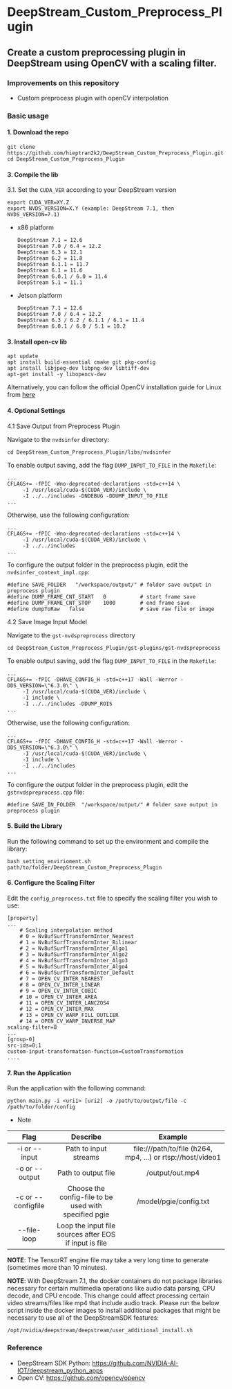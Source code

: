 # DeepStream_Custom_Preprocess_Plugin
Create a custom preprocessing plugin in DeepStream using OpenCV with a scaling filter.
--------------------------------------------------------------------------------------------------
### Improvements on this repository

* Custom preprocess plugin with openCV interpolation

### Basic usage

#### 1. Download the repo

```
git clone https://github.com/hieptran2k2/DeepStream_Custom_Preprocess_Plugin.git
cd DeepStream_Custom_Preprocess_Plugin
```

#### 3. Compile the lib

3.1. Set the `CUDA_VER` according to your DeepStream version

```
export CUDA_VER=XY.Z
export NVDS_VERSION=X.Y (example: DeepStream 7.1, then NVDS_VERSION=7.1)
```

* x86 platform

  ```
  DeepStream 7.1 = 12.6
  DeepStream 7.0 / 6.4 = 12.2
  DeepStream 6.3 = 12.1
  DeepStream 6.2 = 11.8
  DeepStream 6.1.1 = 11.7
  DeepStream 6.1 = 11.6
  DeepStream 6.0.1 / 6.0 = 11.4
  DeepStream 5.1 = 11.1
  ```

* Jetson platform

  ```
  DeepStream 7.1 = 12.6
  DeepStream 7.0 / 6.4 = 12.2
  DeepStream 6.3 / 6.2 / 6.1.1 / 6.1 = 11.4
  DeepStream 6.0.1 / 6.0 / 5.1 = 10.2
  ```
#### 3. Install open-cv lib

```
apt update
apt install build-essential cmake git pkg-config
apt install libjpeg-dev libpng-dev libtiff-dev
apt-get install -y libopencv-dev
```
Alternatively, you can follow the official OpenCV installation guide for Linux from [here](https://docs.opencv.org/4.x/d7/d9f/tutorial_linux_install.html)

#### 4. Optional Settings

4.1 Save Output from Preprocess Plugin

Navigate to the ```nvdsinfer``` directory:
```
cd DeepStream_Custom_Preprocess_Plugin/libs/nvdsinfer
```
To enable output saving, add the flag ```DUMP_INPUT_TO_FILE``` in the ```Makefile```:
```
...
CFLAGS+= -fPIC -Wno-deprecated-declarations -std=c++14 \
	 -I /usr/local/cuda-$(CUDA_VER)/include \
	 -I ../../includes -DNDEBUG -DDUMP_INPUT_TO_FILE
...
```
Otherwise, use the following configuration:
```
...
CFLAGS+= -fPIC -Wno-deprecated-declarations -std=c++14 \
	 -I /usr/local/cuda-$(CUDA_VER)/include \
	 -I ../../includes
...
```
To configure the output folder in the preprocess plugin, edit the ```nvdsinfer_context_impl.cpp```:
```
#define SAVE_FOLDER   "/workspace/output/" # folder save output in preprocess plugin
#define DUMP_FRAME_CNT_START   0           # start frame save
#define DUMP_FRAME_CNT_STOP    1000        # end frame save
#define dumpToRaw   false                  # save raw file or image
```

4.2 Save Image Input Model

Navigate to the ```gst-nvdspreprocess``` directory
```
cd DeepStream_Custom_Preprocess_Plugin/gst-plugins/gst-nvdspreprocess
```
To enable output saving, add the flag ```DUMP_INPUT_TO_FILE``` in the ```Makefile```:
```
...
CFLAGS+= -fPIC -DHAVE_CONFIG_H -std=c++17 -Wall -Werror -DDS_VERSION=\"6.3.0\" \
	 -I /usr/local/cuda-$(CUDA_VER)/include \
	 -I include \
	 -I ../../includes -DDUMP_ROIS
...
```
Otherwise, use the following configuration:
```
...
CFLAGS+= -fPIC -DHAVE_CONFIG_H -std=c++17 -Wall -Werror -DDS_VERSION=\"6.3.0\" \
	 -I /usr/local/cuda-$(CUDA_VER)/include \
	 -I include \
	 -I ../../includes
...
```
To configure the output folder in the preprocess plugin, edit the ```gstnvdspreprocess.cpp``` file:
```
#define SAVE_IN_FOLDER  "/workspace/output/" # folder save output in preprocess plugin
```

#### 5. Build the Library

Run the following command to set up the environment and compile the library:
```
bash setting_envirioment.sh path/to/folder/DeepStream_Custom_Preprocess_Plugin
```

#### 6. Configure the Scaling Filter

Edit the ```config_preprocess.txt``` file to specify the scaling filter you wish to use:
```
[property]
...
    # Scaling interpolation method
    # 0 = NvBufSurfTransformInter_Nearest 
    # 1 = NvBufSurfTransformInter_Bilinear 
    # 2 = NvBufSurfTransformInter_Algo1
    # 3 = NvBufSurfTransformInter_Algo2 
    # 4 = NvBufSurfTransformInter_Algo3 
    # 5 = NvBufSurfTransformInter_Algo4
    # 6 = NvBufSurfTransformInter_Default
    # 7 = OPEN_CV_INTER_NEAREST 
    # 8 = OPEN_CV_INTER_LINEAR
    # 9 = OPEN_CV_INTER_CUBIC 
    # 10 = OPEN_CV_INTER_AREA 
    # 11 = OPEN_CV_INTER_LANCZOS4
    # 12 = OPEN_CV_INTER_MAX 
    # 13 = OPEN_CV_WARP_FILL_OUTLIER 
    # 14 = OPEN_CV_WARP_INVERSE_MAP
scaling-filter=8
...
[group-0]
src-ids=0;1
custom-input-transformation-function=CustomTransformation
....
```
#### 7. Run the Application

Run the application with the following command:
```
python main.py -i <uri1> [uri2] -o /path/to/output/file -c /path/to/folder/config
```
* Note

|       Flag          |                                   Describe                             |                             Example                          |
| :-----------------: | :--------------------------------------------------------------------: | :----------------------------------------------------------: |
| -i or --input       |      Path to input streams                                             | file:///path/to/file (h264, mp4, ...)  or rtsp://host/video1 |
| -o or --output      |      Path to output file                                               |                          /output/out.mp4                     |
| -c or  --configfile |      Choose the config-file to be used with specified pgie             |                      /model/pgie/config.txt                  |
| --file-loop         |      Loop the input file sources after EOS if input is file           |                                                               |

**NOTE**: The TensorRT engine file may take a very long time to generate (sometimes more than 10 minutes).

**NOTE**: With DeepStream 7.1, the docker containers do not package libraries necessary for certain multimedia operations like audio data parsing, CPU decode, and CPU encode. This change could affect processing certain video streams/files like mp4 that include audio track. Please run the below script inside the docker images to install additional packages that might be necessary to use all of the DeepStreamSDK features:

```
/opt/nvidia/deepstream/deepstream/user_additional_install.sh
```

### Reference
- DeepStream SDK Python: https://github.com/NVIDIA-AI-IOT/deepstream_python_apps
- Open CV: https://github.com/opencv/opencv

